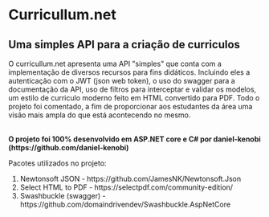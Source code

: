 <h1>Curricullum.net</h1>
<h2>Uma simples API para a criação de curriculos</h2>
<p>O curricullum.net apresenta uma API "simples" que conta com a implementação de diversos
recursos para fins didáticos. Incluindo eles a autenticação com o JWT (json web token), o uso do swagger para a documentação da API, uso de filtros para interceptar e validar os modelos, um estilo de curriculo moderno feito em HTML convertido para PDF. Todo o projeto foi comentado, a fim de proporcionar aos estudantes da área uma visão mais ampla do que está acontecendo no mesmo.</p> 

<p><b></br>O projeto foi 100% desenvolvido em ASP.NET core e C# por daniel-kenobi (https://github.com/daniel-kenobi)</b></p>


<p>Pacotes utilizados no projeto:</p>
<ol>
<li>Newtonsoft JSON - https://github.com/JamesNK/Newtonsoft.Json</li>
<li>Select HTML to PDF - https://selectpdf.com/community-edition/</li>
<li>Swashbuckle (swagger) - https://github.com/domaindrivendev/Swashbuckle.AspNetCore</li>
</ol>